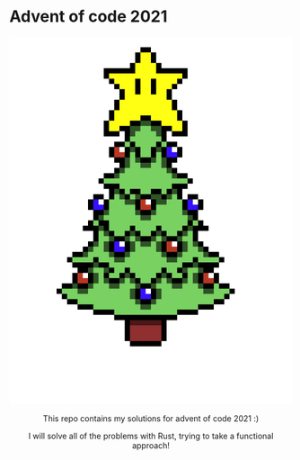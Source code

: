 # Advent of code 2021

<div align="center">
  
  <img src="./assets/christmas_tree.png">
  <p>
    This repo contains my solutions for advent of code 2021 :)
  </p>
  <p>
    I will solve all of the problems with Rust, trying to take a functional approach!
  </p>
</div>


